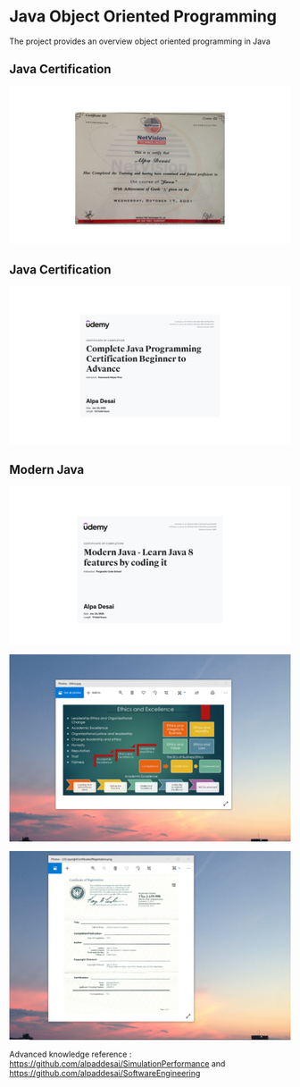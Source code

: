 # Java Object Oriented Programming

The project provides an overview object oriented programming in Java

## Java Certification
![image](Java.jpg)

## Java Certification 
![image](ProgramminginJava.jpg)

## Modern Java
![image](ModernJava.jpg)

![image](EthicsandExcellence.png)

![image](USCopyrightCertificate.png)

Advanced knowledge reference : https://github.com/alpaddesai/SimulationPerformance and https://github.com/alpaddesai/SoftwareEngineering
